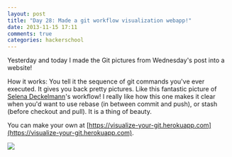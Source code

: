 ```yaml
---
layout: post
title: "Day 28: Made a git workflow visualization webapp!"
date: 2013-11-15 17:11
comments: true
categories: hackerschool
---
```


Yesterday and today I made the Git pictures from Wednesday's post into a
website!

How it works: You tell it the sequence of git commands you've ever
executed. It gives you back pretty pictures. Like this fantastic picture
of [Selena Deckelmann](http://www.chesnok.com/daily/)'s workflow! I
really like how this one makes it clear when you'd want to use rebase
(in between commit and push), or stash (before checkout and pull). It
is a thing of beauty.

You can make your own at
[https://visualize-your-git.herokuapp.com](https://visualize-your-git.herokuapp.com).

[<img src="/images/selenamarie.png">](/images/selenamarie.png)

